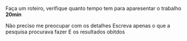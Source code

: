 Faça um roteiro, verifique quanto tempo tem para aparesentar o trabalho
**20min**

Não preciso me preocupar com os detalhes
Escreva apenas o que a pesquisa procurava fazer
E os resultados obitdos